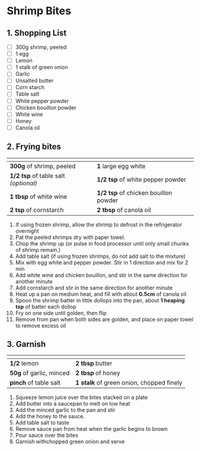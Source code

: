 # Shrimp Bites

## 1. Shopping List
- [ ] 300g shrimp, peeled
- [ ] 1 egg
- [ ] Lemon
- [ ] 1 stalk of green onion
- [ ] Garlic
- [ ] Unsalted butter
- [ ] Corn starch
- [ ] Table salt
- [ ] White pepper powder
- [ ] Chicken bouillon powder
- [ ] White wine
- [ ] Honey
- [ ] Canola oil

## 2. Frying bites
|<!-- -->|<!-- -->|
|---|---|
| **300g** of shrimp, peeled | **1** large egg white |
| **1/2 tsp** of table salt *(optional)* | **1/2 tsp** of white pepper powder |
| **1 tbsp** of white wine | **1/2 tsp** of chicken bouillon powder |
| **2 tsp** of cornstarch | **2 tbsp** of canola oil |

1. If using frozen shrimp, allow the shrimp to defrost in the refrigerator overnight
2. Pat the peeled shrimps dry with paper towel.
3. Chop the shrimp up (or pulse in food processor until only small chunks of shrimp remain.)
4. Add table salt (if using frozen shrimps, do not add salt to the mixture)
5. Mix with egg white and pepper powder. Stir in 1 direction and mix for 2 min
6. Add white wine and chicken bouillon, and stir in the same direction for another minute
7. Add cornstarch and stir in the same direction for another minute
8. Heat up a pan on medium heat, and fill with about **0.5cm** of canola oil
9. Spoon the shrimp batter in little dollops into the pan, about **1 heaping tsp** of batter each dollop
10. Fry on one side until golden, then flip
11. Remove from pan when both sides are golden, and place on paper towel to remove excess oil

## 3. Garnish
|<!-- -->|<!-- -->|
|---|---|
| **1/2** lemon | **2 tbsp** butter |
| **50g** of garlic, minced | **2 tbsp** of honey |
| **pinch** of table salt | **1 stalk** of green onion, chopped finely |

1. Squeeze lemon juice over the bites stacked on a plate
2. Add butter into a saucepan to melt on low heat
3. Add the minced garlic to the pan and stir
4. Add the honey to the sauce.
5. Add table salt to taste
6. Remove sauce pan from heat when the garlic begins to brown
7. Pour sauce over the bites
8. Garnish withchopped green onion and serve
